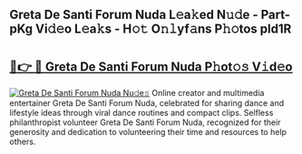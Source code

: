 ## Greta De Santi Forum Nuda L𝚎a𝚔ed N𝚞𝚍e - Part-pKg Vi𝚍𝚎o L𝚎a𝚔s - H𝚘𝚝 O𝚗𝚕yf𝚊ns P𝚑𝚘tos pld1R

# <h2><a href="http://kf8on1l.oniu.top/?m=Greta+De+Santi+Forum+Nuda">🔗👉 🔴 Greta De Santi Forum Nuda P𝚑ot𝚘𝚜 V𝚒d𝚎o</a></h2>

[![Greta De Santi Forum Nuda Nu𝚍e𝚜](https://i.imgur.com/0qMVB7G.gif)](http://kf8on1l.oniu.top/?m=Greta+De+Santi+Forum+Nuda)
Online creator and multimedia entertainer Greta De Santi Forum Nuda, celebrated for sharing dance and lifestyle ideas through viral dance routines and compact clips. Selfless philanthropist volunteer Greta De Santi Forum Nuda, recognized for their generosity and dedication to volunteering their time and resources to help others.  
